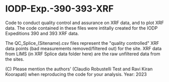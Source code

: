 # IODP-Exp.-390-393-XRF
Code to conduct quality control and assurance on XRF data, and to plot XRF data. The code contained in these files were intitally created for the IODP Expeditions 390 and 393 XRF data.

The QC_Splice_(Sitename).csv files represent the "quality controlled" XRF data points (bad measurements removed/filtered out) for the site. 
XRF data from LIMS (in XRF Splice data folder here) are the raw unfiltered data from the sites.

(C) Please mention the authors' (Claudio Robustelli Test and Ravi Kiran Koorapati) when reproducing the code for your analysis. 
Year: 2023
